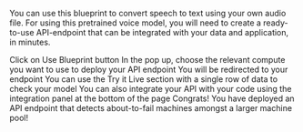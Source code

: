 You can use this blueprint to convert speech to text using your own audio file. For using this pretrained voice model, you will need to create a ready-to-use API-endpoint that can be integrated with your data and application, in minutes.

Click on Use Blueprint button
In the pop up, choose the relevant compute you want to use to deploy your API endpoint
You will be redirected to your endpoint
You can use the Try it Live section with a single row of data to check your model
You can also integrate your API with your code using the integration panel at the bottom of the page
Congrats! You have deployed an API endpoint that detects about-to-fail machines amongst a larger machine pool!